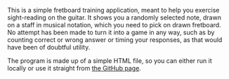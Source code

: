This is a simple fretboard training application, meant to help you
exercise sight-reading on the guitar.  It shows you a randomly
selected note, drawn on a staff in musical notation, which you need to
pick on drawn fretboard.  No attempt has been made to turn it into a
game in any way, such as by counting correct or wrong answer or timing
your responses, as that would have been of doubtful utility.

The program is made up of a simple HTML file, so you can either run it
locally or use it straight from [the GitHub page](https://dpapavas.github.io/fretboard-trainer).
